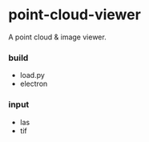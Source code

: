 # point-cloud-viewer
A point cloud &amp; image viewer.

### build
- load.py
- electron

### input
- las
- tif
